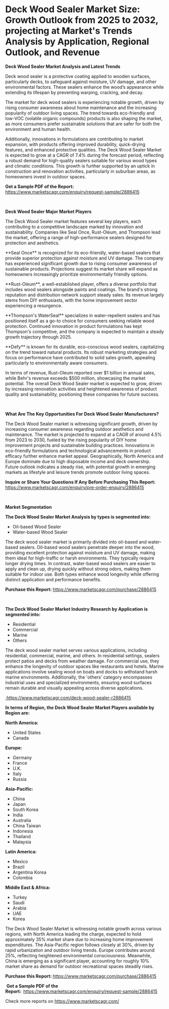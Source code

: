 <p><h1>Deck Wood Sealer Market Size: Growth Outlook from 2025 to 2032, projecting at Market's Trends Analysis by Application, Regional Outlook, and Revenue</h1></p><p><strong>Deck Wood Sealer Market Analysis and Latest Trends</strong></p>
<p><p>Deck wood sealer is a protective coating applied to wooden surfaces, particularly decks, to safeguard against moisture, UV damage, and other environmental factors. These sealers enhance the wood’s appearance while extending its lifespan by preventing warping, cracking, and decay. </p><p>The market for deck wood sealers is experiencing notable growth, driven by rising consumer awareness about home maintenance and the increasing popularity of outdoor living spaces. The trend towards eco-friendly and low-VOC (volatile organic compounds) products is also shaping the market, as more consumers prefer sustainable solutions that are safer for both the environment and human health.</p><p>Additionally, innovations in formulations are contributing to market expansion, with products offering improved durability, quick-drying features, and enhanced protective qualities. The Deck Wood Sealer Market is expected to grow at a CAGR of 7.4% during the forecast period, reflecting a robust demand for high-quality sealers suitable for various wood types and climatic conditions. This growth is further supported by an uptick in construction and renovation activities, particularly in suburban areas, as homeowners invest in outdoor spaces.</p></p>
<p><strong>Get a Sample PDF of the Report:&nbsp;</strong> <a href="https://www.marketscagr.com/enquiry/request-sample/2886415?utm_campaign=2941&utm_medium=2&utm_source=Github&utm_content=ia&utm_term=13032025&utm_id=deck-wood-sealer">https://www.marketscagr.com/enquiry/request-sample/2886415</a></p>
<p>&nbsp;</p>
<p><strong>Deck Wood Sealer Major Market Players</strong></p>
<p><p>The Deck Wood Sealer market features several key players, each contributing to a competitive landscape marked by innovation and sustainability. Companies like Seal Once, Rust-Oleum, and Thompson lead the market, offering a range of high-performance sealers designed for protection and aesthetics.</p><p>**Seal Once** is recognized for its eco-friendly, water-based sealers that provide superior protection against moisture and UV damage. The company has experienced significant growth due to rising consumer awareness of sustainable products. Projections suggest its market share will expand as homeowners increasingly prioritize environmentally friendly options.</p><p>**Rust-Oleum**, a well-established player, offers a diverse portfolio that includes wood sealers alongside paints and coatings. The brand's strong reputation and distribution network support steady sales. Its revenue largely stems from DIY enthusiasts, with the home improvement sector experiencing a resurgence.</p><p>**Thompson's WaterSeal** specializes in water-repellent sealers and has positioned itself as a go-to choice for consumers seeking reliable wood protection. Continued innovation in product formulations has kept Thompson's competitive, and the company is expected to maintain a steady growth trajectory through 2025.</p><p>**Defy** is known for its durable, eco-conscious wood sealers, capitalizing on the trend toward natural products. Its robust marketing strategies and focus on performance have contributed to solid sales growth, appealing particularly to environmentally aware consumers.</p><p>In terms of revenue, Rust-Oleum reported over $1 billion in annual sales, while Behr's revenue exceeds $500 million, showcasing the market potential. The overall Deck Wood Sealer market is expected to grow, driven by increasing renovation activities and heightened awareness of product quality and sustainability, positioning these companies for future success.</p></p>
<p>&nbsp;</p>
<p><strong>What Are The Key Opportunities For Deck Wood Sealer Manufacturers?</strong></p>
<p><p>The Deck Wood Sealer market is witnessing significant growth, driven by increasing consumer awareness regarding outdoor aesthetics and maintenance. The market is projected to expand at a CAGR of around 4.5% from 2023 to 2030, fueled by the rising popularity of DIY home improvement projects and sustainable building practices. Innovations in eco-friendly formulations and technological advancements in product efficacy further enhance market appeal. Geographically, North America and Europe dominate due to high disposable income and deck ownership. Future outlook indicates a steady rise, with potential growth in emerging markets as lifestyle and leisure trends promote outdoor living spaces.</p></p>
<p><strong>Inquire or Share Your Questions If Any Before Purchasing This Report:</strong> <a href="https://www.marketscagr.com/enquiry/pre-order-enquiry/2886415?utm_campaign=2941&utm_medium=2&utm_source=Github&utm_content=ia&utm_term=13032025&utm_id=deck-wood-sealer">https://www.marketscagr.com/enquiry/pre-order-enquiry/2886415</a></p>
<p>&nbsp;</p>
<p><strong>Market Segmentation</strong></p>
<p><strong>The Deck Wood Sealer Market Analysis by types is segmented into:</strong></p>
<p><ul><li>Oil-based Wood Sealer</li><li>Water-based Wood Sealer</li></ul></p>
<p><p>The deck wood sealer market is primarily divided into oil-based and water-based sealers. Oil-based wood sealers penetrate deeper into the wood, providing excellent protection against moisture and UV damage, making them ideal for high-traffic or harsh environments. They typically require longer drying times. In contrast, water-based wood sealers are easier to apply and clean up, drying quickly without strong odors, making them suitable for indoor use. Both types enhance wood longevity while offering distinct application and performance benefits.</p></p>
<p><strong>Purchase this Report:&nbsp;</strong><a href="https://www.marketscagr.com/purchase/2886415?utm_campaign=2941&utm_medium=2&utm_source=Github&utm_content=ia&utm_term=13032025&utm_id=deck-wood-sealer">https://www.marketscagr.com/purchase/2886415</a></p>
<p>&nbsp;</p>
<p><strong>The Deck Wood Sealer Market Industry Research by Application is segmented into:</strong></p>
<p><ul><li>Residential</li><li>Commercial</li><li>Marine</li><li>Others</li></ul></p>
<p><p>The deck wood sealer market serves various applications, including residential, commercial, marine, and others. In residential settings, sealers protect patios and decks from weather damage. For commercial use, they enhance the longevity of outdoor spaces like restaurants and hotels. Marine applications involve sealing wood on boats and docks to withstand harsh marine environments. Additionally, the 'others' category encompasses industrial uses and specialized environments, ensuring wood surfaces remain durable and visually appealing across diverse applications.</p></p>
<p><a href="https://www.marketscagr.com/deck-wood-sealer-r2886415?utm_campaign=2941&utm_medium=2&utm_source=Github&utm_content=ia&utm_term=13032025&utm_id=deck-wood-sealer">&nbsp;https://www.marketscagr.com/deck-wood-sealer-r2886415</a></p>
<p><strong>In terms of Region, the Deck Wood Sealer Market Players available by Region are:</strong></p>
<p>
    <p> <strong> North America: </strong>
        <ul>
            <li>United States</li>
            <li>Canada</li>
        </ul>
        </p> 
    <p> <strong> Europe: </strong>
        <ul>
            <li>Germany</li>
            <li>France</li>
            <li>U.K.</li>
            <li>Italy</li>
            <li>Russia</li>
        </ul>
        </p> 
    <p> <strong> Asia-Pacific: </strong>
        <ul>
            <li>China</li>
            <li>Japan</li>
            <li>South Korea</li>
            <li>India</li>
            <li>Australia</li>
            <li>China Taiwan</li>
            <li>Indonesia</li>
            <li>Thailand</li>
            <li>Malaysia</li>
        </ul>
        </p> 
    <p> <strong> Latin America: </strong>
        <ul>
            <li>Mexico</li>
            <li>Brazil</li>
            <li>Argentina Korea</li>
            <li>Colombia</li>
        </ul>
        </p> 
    <p> <strong> Middle East & Africa: </strong>
        <ul>
            <li>Turkey</li>
            <li>Saudi</li>
            <li>Arabia</li>
            <li>UAE</li>
            <li>Korea</li>
        </ul>
    </p>
    </p>
<p><p>The Deck Wood Sealer Market is witnessing notable growth across various regions, with North America leading the charge, expected to hold approximately 35% market share due to increasing home improvement expenditures. The Asia-Pacific region follows closely at 30%, driven by rapid urbanization and outdoor living trends. Europe contributes around 25%, reflecting heightened environmental consciousness. Meanwhile, China is emerging as a significant player, accounting for roughly 10% market share as demand for outdoor recreational spaces steadily rises.</p></p>
<p><strong>Purchase this Report: </strong><a href="https://www.marketscagr.com/purchase/2886415?utm_campaign=2941&utm_medium=2&utm_source=Github&utm_content=ia&utm_term=13032025&utm_id=deck-wood-sealer">https://www.marketscagr.com/purchase/2886415</a></p>
<p>&nbsp;<strong>Get a Sample PDF of the Report:&nbsp;&nbsp;</strong><a href="https://www.marketscagr.com/enquiry/request-sample/2886415?utm_campaign=2941&utm_medium=2&utm_source=Github&utm_content=ia&utm_term=13032025&utm_id=deck-wood-sealer">https://www.marketscagr.com/enquiry/request-sample/2886415</a></p>
<p><strong></strong></p>
<p>Check more reports on <a href="https://www.marketscagr.com/?utm_campaign=2941&utm_medium=2&utm_source=Github&utm_content=ia&utm_term=13032025&utm_id=deck-wood-sealer">https://www.marketscagr.com/</a></p>
